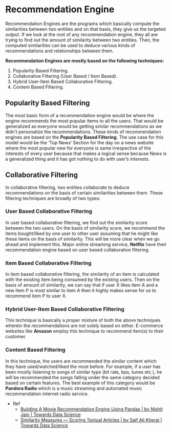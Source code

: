 # Recommendation Engine

Recommendation Engines are the programs which basically compute the similarities between two entities and on that basis, they give us the targeted output. If we look at the root of any recommendation engine, they all are trying to find out the amount of similarity between two entities. Then, the computed similarities can be used to deduce various kinds of recommendations and relationships between them.

**Recommendation Engines are mostly based on the following techniques:**

1. Popularity Based Filtering.
2. Collaborative Filtering (User Based / Item Based).
3. Hybrid User-Item Based Collaborative Filtering.
4. Content Based Filtering.

## Popularity Based Filtering

The most basic form of a recommendation engine would be where the engine recommends the most popular items to all the users. That would be generalized as everyone would be getting similar recommendations as we didn’t personalize the recommendations. These kinds of recommendation engines are based on the **Popularity Based Filtering**. The use case for this model would be the ‘Top News’ Section for the day on a news website where the most popular new for everyone is same irrespective of the interests of every user because that makes a logical sense because News is a generalized thing and it has got nothing to do with user’s interests.



## Collaborative Filtering 

In collaborative filtering, two entities collaborate to deduce recommendations on the basis of certain similarities between them. These filtering techniques are broadly of two types:



### User Based Collaborative Filtering

In user based collaborative filtering, we find out the similarity score between the two users. On the basis of similarity score, we recommend the items bought/liked by one user to other user assuming that he might like these items on the basis of similarity. This will be more clear when we go ahead and implement this. Major online streaming service, **Netflix** have their recommendation engine based on user based collaborative filtering.



### Item Based Collaborative Filtering

In item based collaborative filtering, the similarity of an item is calculated with the existing item being consumed by the existing users. Then on the basis of amount of similarity, we can say that if user X likes item A and a new item P is most similar to item A then it highly makes sense for us to recommend item P to user X.



### Hybrid User-Item Based Collaborative Filtering

This technique is basically a proper mixture of both the above techniques wherein the recommendations are not solely based on either. E-commerce websites like **Amazon** employ this technique to recommend item(s) to their customer.



### Content Based Filtering

In this technique, the users are recommended the similar content which they have used/watched/liked the most before. For example, if a user has been mostly listening to songs of similar type (bit rate, bps, tunes etc.), he will be recommended the songs falling under the same category decided based on certain features. The best example of this category would be **Pandora Radio** which is a music streaming and automated music recommendation internet radio service.

- Ref
  - [Building A Movie Recommendation Engine Using Pandas | by Nishit Jain | Towards Data Science](https://towardsdatascience.com/building-a-movie-recommendation-engine-using-pandas-e0a105ed6762)
  - [Similarity Measures — Scoring Textual Articles | by Saif Ali Kheraj | Towards Data Science](https://towardsdatascience.com/similarity-measures-e3dbd4e58660)